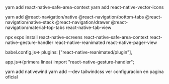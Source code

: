 yarn add react-native-safe-area-context
yarn add react-native-vector-icons

yarn add @react-navigation/native @react-navigation/bottom-tabs @react-navigation/native-stack @react-navigation/drawer @react-navigation/material-top-tabs react-native-tab-view

npx expo install react-native-screens react-native-safe-area-context react-native-gesture-handler react-native-reanimated react-native-pager-view

babel.config.js=>
plugins: ["react-native-reanimated/plugin"],

app.js=>(primera linea)
import "react-native-gesture-handler";


yarn add nativewind
yarn add --dev tailwindcss
ver configuracion en pagina oficial
